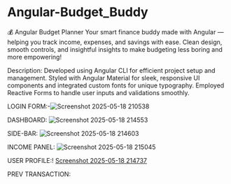 # Angular-Budget_Buddy
💰 Angular Budget Planner Your smart finance buddy made with Angular — helping you track income, expenses, and savings with ease. Clean design, smooth controls, and insightful insights to make budgeting less boring and more empowering!


Description:
Developed using Angular CLI for efficient project setup and management. Styled with Angular Material for sleek, responsive UI components and integrated custom fonts for unique typography. Employed Reactive Forms to handle user inputs and validations smoothly.

LOGIN FORM:-![Screenshot 2025-05-18 210538](https://github.com/user-attachments/assets/c195259c-d84d-45b2-805b-495bd7c83385)

DASHBOARD:
![Screenshot 2025-05-18 214553](https://github.com/user-attachments/assets/2c42f2f6-312b-4805-9c0e-300971e54a6c)

SIDE-BAR:
![Screenshot 2025-05-18 214603](https://github.com/user-attachments/assets/9255029e-8559-4a8a-acbd-736279f5d043)

INCOME PANEL:
![Screenshot 2025-05-18 215045](https://github.com/user-attachments/assets/c0a98e22-5b81-4ddf-9f5a-358e97ae808f)

USER PROFILE:!
[Screenshot 2025-05-18 214737](https://github.com/user-attachments/assets/65b97739-5613-44ed-a6a7-5bd75051da4c)


PREV TRANSACTION:


